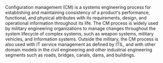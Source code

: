 Configuration management (CM) is a systems engineering process for establishing and maintaining consistency of a product's performance, functional, and physical attributes with its requirements, design, and operational information throughout its life. The CM process is widely used by military engineering organizations to manage changes throughout the system lifecycle of complex systems, such as weapon systems, military vehicles, and information systems. Outside the military, the CM process is also used with IT service management as defined by ITIL, and with other domain models in the civil engineering and other industrial engineering segments such as roads, bridges, canals, dams, and buildings.
